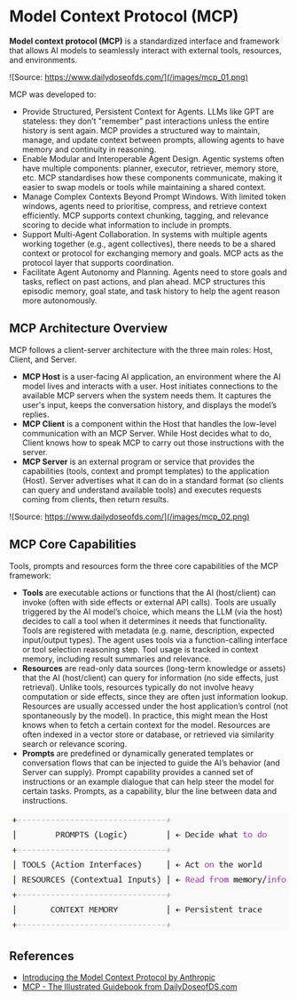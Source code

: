 # Model Context Protocol (MCP)

**Model context protocol (MCP)** is a standardized interface and framework that allows AI models to seamlessly interact with external tools, resources, and environments.

![Source: https://www.dailydoseofds.com/](/images/mcp_01.png)

MCP was developed to:
- Provide Structured, Persistent Context for Agents. LLMs like GPT are stateless: they don’t "remember" past interactions unless the entire history is sent again. MCP provides a structured way to maintain, manage, and update context between prompts, allowing agents to have memory and continuity in reasoning.
- Enable Modular and Interoperable Agent Design. Agentic systems often have multiple components: planner, executor, retriever, memory store, etc. MCP standardises how these components communicate, making it easier to swap models or tools while maintaining a shared context.
- Manage Complex Contexts Beyond Prompt Windows. With limited token windows, agents need to prioritise, compress, and retrieve context efficiently. MCP supports context chunking, tagging, and relevance scoring to decide what information to include in prompts.
- Support Multi-Agent Collaboration. In systems with multiple agents working together (e.g., agent collectives), there needs to be a shared context or protocol for exchanging memory and goals. MCP acts as the protocol layer that supports coordination.
- Facilitate Agent Autonomy and Planning. Agents need to store goals and tasks, reflect on past actions, and plan ahead. MCP structures this episodic memory, goal state, and task history to help the agent reason more autonomously.

## MCP Architecture Overview

MCP follows a client-server architecture with the three main roles: Host, Client, and Server.
- **MCP Host** is a user-facing AI application, an environment where the AI model lives and interacts with a user. Host initiates connections to the available MCP servers when the system needs them. It captures the user's input, keeps the conversation history, and displays the model’s replies.
- **MCP Client** is a component within the Host that handles the low-level communication with an MCP Server. While Host decides what to do, Client knows how to speak MCP to carry out those instructions with the server.
- **MCP Server** is an external program or service that provides the capabilities (tools, context and prompt templates) to the application (Host). Server advertises what it can do in a standard format (so clients can query and understand available tools) and executes requests coming from clients, then return results.

![Source: https://www.dailydoseofds.com/](/images/mcp_02.png)

## MCP Core Capabilities

Tools, prompts and resources form the three core capabilities of the MCP framework:
- **Tools** are executable actions or functions that the AI (host/client) can invoke (often with side effects or external API calls). Tools are usually triggered by the AI model’s choice, which means the LLM (via the host) decides to call a tool when it determines it needs that functionality. Tools are registered with metadata (e.g. name, description, expected input/output types). The agent uses tools via a function-calling interface or tool selection reasoning step. Tool usage is tracked in context memory, including result summaries and relevance.
- **Resources** are read-only data sources (long-term knowledge or assets) that the AI (host/client) can query for information (no side effects, just retrieval). Unlike tools, resources typically do not involve heavy computation or side effects, since they are often just information lookup. Resources are usually accessed under the host application’s control (not spontaneously by the model). In practice, this might mean the Host knows when to fetch a certain context for the model. Resources are often indexed in a vector store or database, or retrieved via similarity search or relevance scoring.
- **Prompts** are predefined  or dynamically generated templates or conversation flows that can be injected to guide the AI’s behavior (and Server can supply). Prompt capability provides a canned set of instructions or an example dialogue that can help steer the model for certain tasks. Prompts, as a capability, blur the line between data and instructions.

![Source: none](/images/mcp_03.png)

## References
- [Introducing the Model Context Protocol by Anthropic](https://www.anthropic.com/news/model-context-protocol)
- [MCP - The Illustrated Guidebook from DailyDoseofDS.com](https://www.dailydoseofds.com/)
